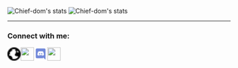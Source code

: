 <!--
<a href="https://github.com/Chief-dom/">
  <img align="center" src="https://github-readme-stats.vercel.app/api/top-langs/?username=Chief-dom&langs_count=4" />
</a>
<a>
  <img align="center" src="https://github-readme-stats.vercel.app/api?username=Chief-dom&show_icons=true&count_private=true&include_all_commits=true" />
</a>
-->

![Chief-dom's stats](https://github-readme-stats.vercel.app/api/top-langs/?username=cogentdom&langs_count=2&custom_title=Most-Used-Enviorment)
![Chief-dom's stats](https://github-readme-stats.vercel.app/api/top-langs/?username=cogentdom&layout=compact&hide=python,jupyter%20notebook,TeX,Fortran,html,MATLAB&langs_count=10&custom_title=Additional-Tools)
<!--
[![Chief-dom's GitHub stats](https://github-readme-stats.vercel.app/api?username=Chief-dom&show_icons=true&hide=prs&count_private=true&include_all_commits=true)]


You can find me in server [![Discord][1.2]][1], or on [![LinkedIn][2.2]][2].
[1.2]: https://upload.wikimedia.org/wikipedia/en/thumb/9/98/Discord_logo.svg/233px-Discord_logo.svg.png 
[2.2]: https://upload.wikimedia.org/wikipedia/commons/thumb/0/01/LinkedIn_Logo.svg/200px-LinkedIn_Logo.svg.png
[1]: https://discord.gg/tCWFyAHz
[2]: https://www.linkedin.com/in/dominik-huffield/
-->

--------
### Connect with me:
[<img align=left height=30 width=30 src="https://raw.githubusercontent.com/iconic/open-iconic/master/svg/globe.svg" />][portfolio]
[<img align=left height=30 width=30 src="https://portingdata.com/image_files/tensoraudio_logo.png" />][website]
[<img align=left width=30 height=30 src="https://raw.githubusercontent.com/github/explore/80688e429a7d4ef2fca1e82350fe8e3517d3494d/topics/discord/discord.png" />][discord]
[<img align=left width=30 height=30 src="https://portingdata.com/image_files/linkedin_logo.png" />][linkedin]

[website]: https://tensoraudio.com/
[portfolio]: https://portingdata.com/
[discord]: https://discord.gg/tCWFyAHz
[linkedin]: https://www.linkedin.com/in/dominik-huffield/
<!--
<a href="https://github.com/Chief-dom/Predict_Future_Sales">
  <img align="center" src="https://github-readme-stats.vercel.app/api/pin/?username=Chief-dom&repo=Predict_Future_Sales" />
</a>
[![Top Langs](https://github-readme-stats.vercel.app/api/top-langs/?username=Chief-dom&langs_count=4&count_private=true)](https://github.com/Chief-dom/github-readme-stats)
![Chief-dom's GitHub stats](https://github-readme-stats.vercel.app/api?username=Chief-dom&show_icons=true&theme=radical)
![Chief-dom](https://img.shields.io/badge/<WORD_ON_LEFT>-<WORD_ON_RIGHT>-informational?style=flat&logo=<LOGO_NAME>&logoColor=white&color=2bbc8a)

-->
